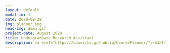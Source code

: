 ```yaml
---
layout: default
modal-id: 1
date: 2020-08-28
img: planner.png
head-img: demo.gif
project-date: August 2020
title: Undergraduate Research Assistant
description: <a href="https://caovicto.github.io/CoursePlanner/"><h3>Try the Application</h3></a><br><p>Course Planner is a web application to plan future semesters for Michigan State University students based on major, minor, and previously accredited courses. <br><br> The data was scraped from Michigan State University's website through selenium, and offers side by side easy look up of the course information while choosing requirements and within the drag and drop scheduling step. Students are given suggestions on recommended courses to take and assistance in placing courses in their designated running semesters.</p>
---
```

